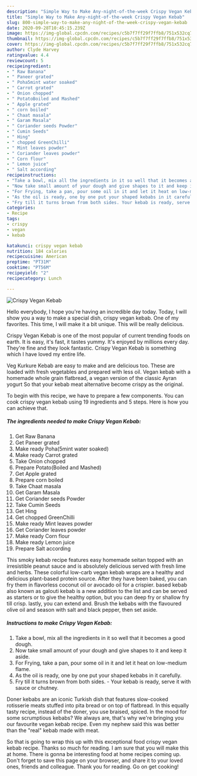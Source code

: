 ```yaml
---
description: "Simple Way to Make Any-night-of-the-week Crispy Vegan Kebab"
title: "Simple Way to Make Any-night-of-the-week Crispy Vegan Kebab"
slug: 800-simple-way-to-make-any-night-of-the-week-crispy-vegan-kebab
date: 2020-09-28T10:45:15.239Z
image: https://img-global.cpcdn.com/recipes/c5b7f7ff29f7ffb8/751x532cq70/crispy-vegan-kebab-recipe-main-photo.jpg
thumbnail: https://img-global.cpcdn.com/recipes/c5b7f7ff29f7ffb8/751x532cq70/crispy-vegan-kebab-recipe-main-photo.jpg
cover: https://img-global.cpcdn.com/recipes/c5b7f7ff29f7ffb8/751x532cq70/crispy-vegan-kebab-recipe-main-photo.jpg
author: Clyde Harvey
ratingvalue: 4.4
reviewcount: 5
recipeingredient:
- " Raw Banana"
- " Paneer grated"
- " Poha5mint water soaked"
- " Carrot grated"
- " Onion chopped"
- " PotatoBoiled and Mashed"
- " Apple grated"
- " corn boiled"
- " Chaat masala"
- " Garam Masala"
- " Coriander seeds Powder"
- " Cumin Seeds"
- " Hing"
- " chopped GreenChilli"
- " Mint leaves powder"
- " Coriander leaves powder"
- " Corn flour"
- " Lemon juice"
- " Salt according"
recipeinstructions:
- "Take a bowl, mix all the ingredients in it so well that it becomes a good dough."
- "Now take small amount of your dough and give shapes to it and keep it aside."
- "For Frying, take a pan, pour some oil in it and let it heat on low-medium flame."
- "As the oil is ready, one by one put your shaped kebabs in it carefully."
- "Fry till it turns brown from both sides. Your kebab is ready, serve it with sauce or chutney."
categories:
- Recipe
tags:
- crispy
- vegan
- kebab

katakunci: crispy vegan kebab 
nutrition: 184 calories
recipecuisine: American
preptime: "PT31M"
cooktime: "PT56M"
recipeyield: "2"
recipecategory: Lunch

---
```



![Crispy Vegan Kebab](https://img-global.cpcdn.com/recipes/c5b7f7ff29f7ffb8/751x532cq70/crispy-vegan-kebab-recipe-main-photo.jpg)

Hello everybody, I hope you're having an incredible day today. Today, I will show you a way to make a special dish, crispy vegan kebab. One of my favorites. This time, I will make it a bit unique. This will be really delicious.

Crispy Vegan Kebab is one of the most popular of current trending foods on earth. It is easy, it's fast, it tastes yummy. It's enjoyed by millions every day. They're fine and they look fantastic. Crispy Vegan Kebab is something which I have loved my entire life.

Veg Kurkure Kebab are easy to make and are delicious too. These are loaded with fresh vegetables and prepared with less oil. Vegan kebab with a homemade whole grain flatbread, a vegan version of the classic Ayran yogurt So that your kebab meat alternative become crispy as the original.


To begin with this recipe, we have to prepare a few components. You can cook crispy vegan kebab using 19 ingredients and 5 steps. Here is how you can achieve that.

##### The ingredients needed to make Crispy Vegan Kebab:

1. Get  Raw Banana
1. Get  Paneer grated
1. Make ready  Poha(5mint water soaked)
1. Make ready  Carrot grated
1. Take  Onion chopped
1. Prepare  Potato(Boiled and Mashed)
1. Get  Apple grated
1. Prepare  corn boiled
1. Take  Chaat masala
1. Get  Garam Masala
1. Get  Coriander seeds Powder
1. Take  Cumin Seeds
1. Get  Hing
1. Get  chopped GreenChilli
1. Make ready  Mint leaves powder
1. Get  Coriander leaves powder
1. Make ready  Corn flour
1. Make ready  Lemon juice
1. Prepare  Salt according


This smoky kebab recipe features easy homemade seitan topped with an irresistible peanut sauce and is absolutely delicious served with fresh lime and herbs. These colorful low-carb vegan kebab wraps are a healthy and delicious plant-based protein source. After they have been baked, you can fry them in flavorless coconut oil or avocado oil for a crispier. based kebab also known as galouti kebab is a new addition to the list and can be served as starters or to give the healthy option, but you can deep fry or shallow fry till crisp. lastly, you can extend and. Brush the kebabs with the flavoured olive oil and season with salt and black pepper, then set aside. 

##### Instructions to make Crispy Vegan Kebab:

1. Take a bowl, mix all the ingredients in it so well that it becomes a good dough.
1. Now take small amount of your dough and give shapes to it and keep it aside.
1. For Frying, take a pan, pour some oil in it and let it heat on low-medium flame.
1. As the oil is ready, one by one put your shaped kebabs in it carefully.
1. Fry till it turns brown from both sides. - Your kebab is ready, serve it with sauce or chutney.


Doner kebabs are an iconic Turkish dish that features slow-cooked rotisserie meats stuffed into pita bread or on top of flatbread. In this equally tasty recipe, instead of the doner, you use braised, spiced. In the mood for some scrumptious kebabs? We always are, that&#39;s why we&#39;re bringing you our favourite vegan kebab recipe. Even my nephew said this was better than the &#34;real&#34; kebab made with meat. 

So that is going to wrap this up with this exceptional food crispy vegan kebab recipe. Thanks so much for reading. I am sure that you will make this at home. There is gonna be interesting food at home recipes coming up. Don't forget to save this page on your browser, and share it to your loved ones, friends and colleague. Thank you for reading. Go on get cooking!
